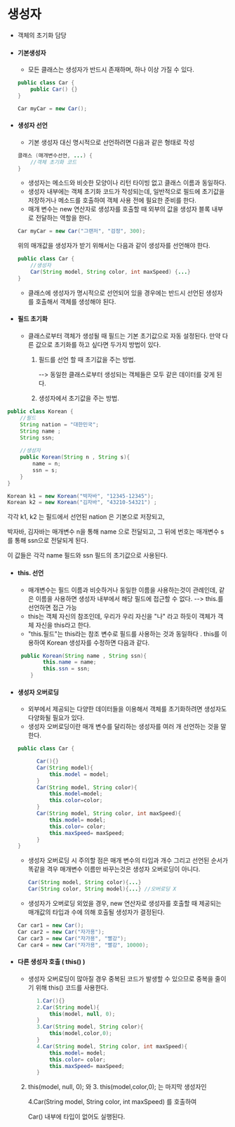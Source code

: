 # 생성자

* 객체의 초기화 담당

* #### 기본생성자

  * 모든 클래스는 생성자가 반드시 존재하며, 하나 이상 가질 수 있다. 

  ```java
  public class Car {
      public Car() {}
  }
  ```

  ```java
  Car myCar = new Car();
  ```

* #### 생성자 선언 

  * 기본 생성자 대신 명시적으로 선언하려면 다음과 같은 형태로 작성

  ```java
  클래스 (매개변수선언, ...) {
      //객체 초기화 코드
  }
  ```

  * 생성자는 메소드와 비슷한 모양이나 리턴 타이빙 없고 클래스 이름과 동일하다.
  * 생성자 내부에는 객체 초기화 코드가 작성되는데, 일반적으로 필드에 초기값을 저장하거나 메소드를 호출하여 객체 사용 전에 필요한 준비를 한다.
  * 매개 변수는 new 연산자로 생성자를 호출할 때 외부의 값을 생성자 블록 내부로 전달하는 역할을 한다.

  ```java
  Car myCar = new Car("그랜저", "검정", 300);
  ```

  위의 매개값을 생성자가 받기 위해서는 다음과 같이 생성자를 선언해야 한다.

  ```java
  public class Car {
      //생성자
      Car(String model, String color, int maxSpeed) {...}
  }
  ```

  * 클래스에 생성자가 명시적으로 선언되어 있을 경우에는 반드시 선언된 생성자를 호출해서 객체를 생성해야 된다.

* #### 필드 초기화 

  * 클래스로부터 객체가 생성될 때 필드는 기본 초기값으로 자동 설정된다. 만약 다른 값으로 초기화를 하고 싶다면 두가지 방법이 있다. 

     1. 필드를 선언 할 때 초기값을 주는 방법.

        --> 동일한 클래스로부터 생성되는 객체들은 모두 같은 데이터를 갖게 된다.

     2. 생성자에서 초기값을 주는 방법.

```java
public class Korean {
    //필드
    String nation = "대한민국";
    String name ;
    String ssn;
    
    //생성자
    public Korean(String n , String s){
        name = n;
        ssn = s;
    }
}
```

```java
Korean k1 = new Korean("박자바", "12345-12345");
Korean k2 = new Korean("김자바", "43210-54321") ; 
```

각각 k1, k2 는 필드에서 선언된 nation 은 기본으로 저장되고,

박자바, 김자바는 매개변수 n을 통해 name 으로 전달되고,  그 뒤에 번호는 매개변수 s를 통해 ssn으로 전달되게 된다.

이 값들은 각각 name 필드와 ssn 필드의 초기값으로 사용된다.

* #### this. 선언

  * 매개변수는 필드 이름과 비슷하거나 동일한 이름을 사용하는것이 관례인데, 같은 이름을 사용하면 생성자 내부에서 해당 필드에 접근할 수 없다. --> this.를 선언하면 접근 가능
  * this는 객체 자신의 참조인데, 우리가 우리 자신을 "나" 라고 하듯이 객체가 객체 자신을 this라고 한다.
  * "this.필드"는 this라는 참조 변수로 필드를 사용하는 것과 동일하다 . this를 이용하여 Korean 생성자를 수정하면 다음과 같다.

  ```java
   public Korean(String name , String ssn){
          this.name = name;
          this.ssn = ssn;
      }
  ```

* #### 생성자 오버로딩

  * 외부에서 제공되는 다양한 데이터들을 이용해서 객체를 초기화하려면 생성자도 다양화될 필요가 있다.
  * 생성자 오버로딩이란 매개 변수를 달리하는 생성자를 여러 개 선언하는 것을 말한다.

  ```java
  public class Car {
  
  		Car(){}
  		Car(String model){
  			this.model = model;
  		}
  		Car(String model, String color){
  			this.model=model;
  			this.color=color;
  		}
  		Car(String model, String color, int maxSpeed){
  			this.model= model;
  			this.color= color;
  			this.maxSpeed= maxSpeed;
  		}		
  }
  ```

  
  * 생성자 오버로딩 시 주의할 점은 매개 변수의 타입과 개수 그리고 선언된 순서가 똑같을 격우 매개변수 이름만 바꾸는것은 생성자 오버로딩이 아니다.

    ```java
    Car(String model, String color){...}
    Car(String color, String model){...} //오버로딩 X

  * 생성자가 오버로딩 외었을 경우, new 연산자로 생성자를 호출할 때 제공되는 매개값의 타입과 수에 의해 호출될 생성자가 결정된다. 

  ```java
  Car car1 = new Car();
  Car car2 = new Car("자가용");
  Car car3 = new Car("자가용", "빨강");
  Car car4 = new Car("자가용", "빨강", 10000);
  ```

  

* #### 다른 생성자 호출 ( this() )

  * 생성자 오버로딩이 많아질 경우 중복된 코드가 발생할 수 있으므로 중복을 줄이기 위해 this() 코드를 사용한다.

  ```java
  		1.Car(){}
  		2.Car(String model){
  			this(model, null, 0);
  		}
  		3.Car(String model, String color){
  			this(model,color,0);
  		}
  		4.Car(String model, String color, int maxSpeed){
  			this.model= model;
  			this.color= color;
  			this.maxSpeed= maxSpeed;
  		}
  ```

  2. this(model, null, 0); 와 3. this(model,color,0); 는 마지막 생성자인 

     4.Car(String model, String color, int maxSpeed)   를 호출하여 

     Car() 내부에 타입이 없어도 실행된다.



